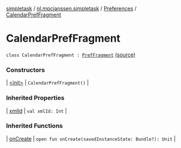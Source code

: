 [simpletask](../../../index.md) / [nl.mpcjanssen.simpletask](../../index.md) / [Preferences](../index.md) / [CalendarPrefFragment](.)

# CalendarPrefFragment

`class CalendarPrefFragment : `[`PrefFragment`](../-pref-fragment/index.md) [(source)](https://github.com/mpcjanssen/simpletask-android/blob/master/src/main/java/nl/mpcjanssen/simpletask/Preferences.kt#L197)

### Constructors

| [&lt;init&gt;](-init-.md) | `CalendarPrefFragment()` |

### Inherited Properties

| [xmlId](../-pref-fragment/xml-id.md) | `val xmlId: Int` |

### Inherited Functions

| [onCreate](../-pref-fragment/on-create.md) | `open fun onCreate(savedInstanceState: Bundle?): Unit` |

